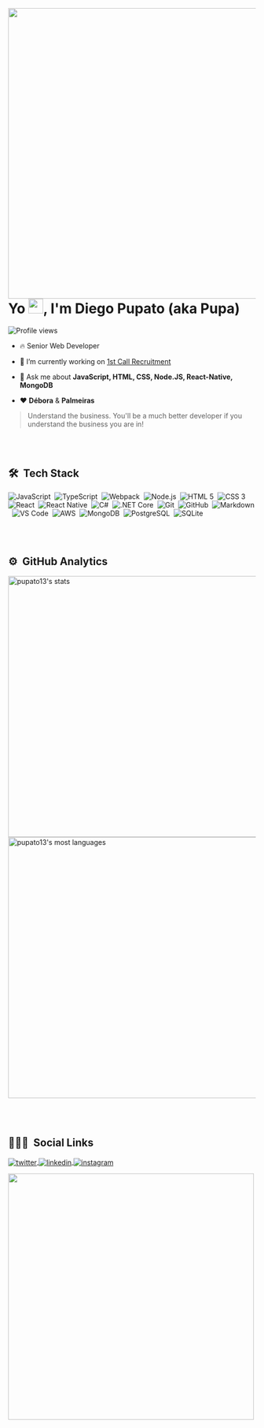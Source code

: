 <img align="right" height="590em" src="https://raw.githubusercontent.com/gist/pupato13/6cf8de78ea73eea8d95c9577caa832b1/raw/0e8f36e4c2ddc981e7dbe96cfe21c482e6345599/githubcard.svg"/>
<h1 align="left">Yo <img src="https://raw.githubusercontent.com/kaueMarques/kaueMarques/master/hi.gif" width="30px">, I'm Diego Pupato (aka Pupa)</h1>
<p align="left"> <img src="https://komarev.com/ghpvc/?username=pupato13&color=green" alt="Profile views" /> </p>

- 🔥 Senior Web Developer

- 🔭 I’m currently working on [1st Call Recruitment](https://www.1stcall.co.nz/)

- 💬 Ask me about **JavaScript, HTML, CSS, Node.JS, React-Native, MongoDB**

- ❤ **Débora** & **Palmeiras**

> Understand the business. You'll be a much better developer if you understand the business you are in!

<br><br>

## 🛠 &nbsp;Tech Stack

![JavaScript](https://img.shields.io/badge/-JavaScript-F7DF1E?style=for-the-badge&logo=javascript&logoColor=black)&nbsp;
![TypeScript](https://img.shields.io/badge/-TypeScript-3178C6?style=for-the-badge&logo=typescript&logoColor=white)&nbsp;
![Webpack](https://img.shields.io/badge/-Webpack-8DD6F9?style=for-the-badge&logo=webpack&logoColor=black)&nbsp;
![Node.js](https://img.shields.io/badge/-Node.js-339933?style=for-the-badge&logo=node.js&logoColor=white)&nbsp;
![HTML 5](https://img.shields.io/badge/-HTML5-E34F26?style=for-the-badge&logo=HTML5&logoColor=white)&nbsp;
![CSS 3](https://img.shields.io/badge/-CSS3-1572B6?style=for-the-badge&logo=CSS3&logoColor=white)&nbsp;
![React](https://img.shields.io/badge/-React-61DAFB?style=for-the-badge&logo=react&logoColor=black)&nbsp;
![React Native](https://img.shields.io/badge/-React%20Native-61DAFB?style=for-the-badge&logo=react&logoColor=black)&nbsp;
![C#](https://img.shields.io/badge/-C%23-239120?style=for-the-badge&logo=c-sharp&logoColor=white)&nbsp;
![.NET Core](https://img.shields.io/badge/-.NET%20Core-512BD4?style=for-the-badge&logo=.net&logoColor=white)&nbsp;
![Git](https://img.shields.io/badge/-Git-F05032?style=for-the-badge&logo=git&logoColor=white)&nbsp;
![GitHub](https://img.shields.io/badge/-GitHub-181717?style=for-the-badge&logo=github&logoColor=white)&nbsp;
![Markdown](https://img.shields.io/badge/-Markdown-000000?style=for-the-badge&logo=markdown&logoColor=white)&nbsp;
![VS Code](https://img.shields.io/badge/-VS%20Code-007ACC?style=for-the-badge&logo=visual-studio-code&logoColor=white)&nbsp;
![AWS](https://img.shields.io/badge/-AWS-f67c1b?style=for-the-badge&logo=amazon-aws&logoColor=white)&nbsp;
![MongoDB](https://img.shields.io/badge/-MongoDB-47A248?style=for-the-badge&logo=mongodb&logoColor=white)&nbsp;
![PostgreSQL](https://img.shields.io/badge/-PostgreSQL-4169E1?style=for-the-badge&logo=postgresql&logoColor=white)&nbsp;
![SQLite](https://img.shields.io/badge/-SQLite-003B57?style=for-the-badge&logo=sqlite&logoColor=white)&nbsp;

<br><br>

## ⚙️ &nbsp;GitHub Analytics

<p align="left">
<img width="530em" src="https://github-readme-stats.vercel.app/api?username=pupato13&show_icons=true&theme=vision-friendly-dark" alt="pupato13's stats"/>
<img width="530em" src="https://github-readme-stats.vercel.app/api/top-langs/?username=pupato13&layout=compact&theme=vision-friendly-dark" alt="pupato13's most languages"/>
</p>

<br><br>

## 👨🏽‍🦲 &nbsp;Social Links

<a href="https://twitter.com/pupato13" target="_blank">
  <img align="center" src="https://img.shields.io/badge/-pupato13-1DA1F2?style=plastic&logo=twitter&logoColor=white" alt="twitter"/>  
</a>
<a href="https://www.linkedin.com/in/diego-pupato/" target="_blank">
  <img align="center" src="https://img.shields.io/badge/-diego--pupato-0A66C2?style=plastic&logo=linkedin" alt="linkedin"/>
</a>
<a href="https://instagram.com/pupato.diego" target="_blank">
 <img align="center" src="https://img.shields.io/badge/-pupato.diego-05122A?style=plastict&logo=instagram" alt="instagram"/>
</a>
</p>

<img width="500em" src="https://github-readme-twitter-gazf.vercel.app/api?id=pupato13&layout=wide&show_reply=off&show_retweet=off" />

